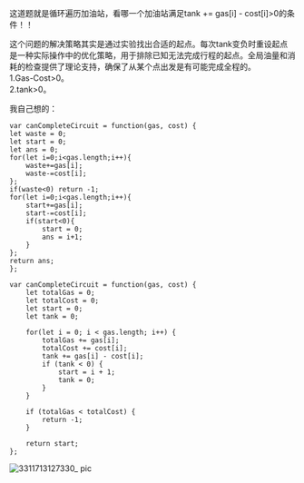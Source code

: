 这道题就是循环遍历加油站，看哪一个加油站满足tank += gas[i] - cost[i]>0的条件！！     

这个问题的解决策略其实是通过实验找出合适的起点。每次tank变负时重设起点是一种实际操作中的优化策略，用于排除已知无法完成行程的起点。全局油量和消耗的检查提供了理论支持，确保了从某个点出发是有可能完成全程的。       
1.Gas-Cost>0。      
2.tank>0。      

我自己想的：   
```code
var canCompleteCircuit = function(gas, cost) {
let waste = 0;
let start = 0;
let ans = 0;
for(let i=0;i<gas.length;i++){
    waste+=gas[i];
    waste-=cost[i];
};
if(waste<0) return -1;
for(let i=0;i<gas.length;i++){
    start+=gas[i];
    start-=cost[i];
    if(start<0){
        start = 0;
        ans = i+1;
    }
};
return ans;
};
```
```code
var canCompleteCircuit = function(gas, cost) {
    let totalGas = 0;
    let totalCost = 0;
    let start = 0;
    let tank = 0;

    for(let i = 0; i < gas.length; i++) {
        totalGas += gas[i];
        totalCost += cost[i];
        tank += gas[i] - cost[i];
        if (tank < 0) {
            start = i + 1;
            tank = 0;
        }
    }

    if (totalGas < totalCost) {
        return -1;
    }

    return start;
};
```

![3311713127330_ pic](https://github.com/xkong-study/gucheng_algorithm/assets/100473178/7b6918f8-aff4-49e0-b4ea-1306cb3661e8)
